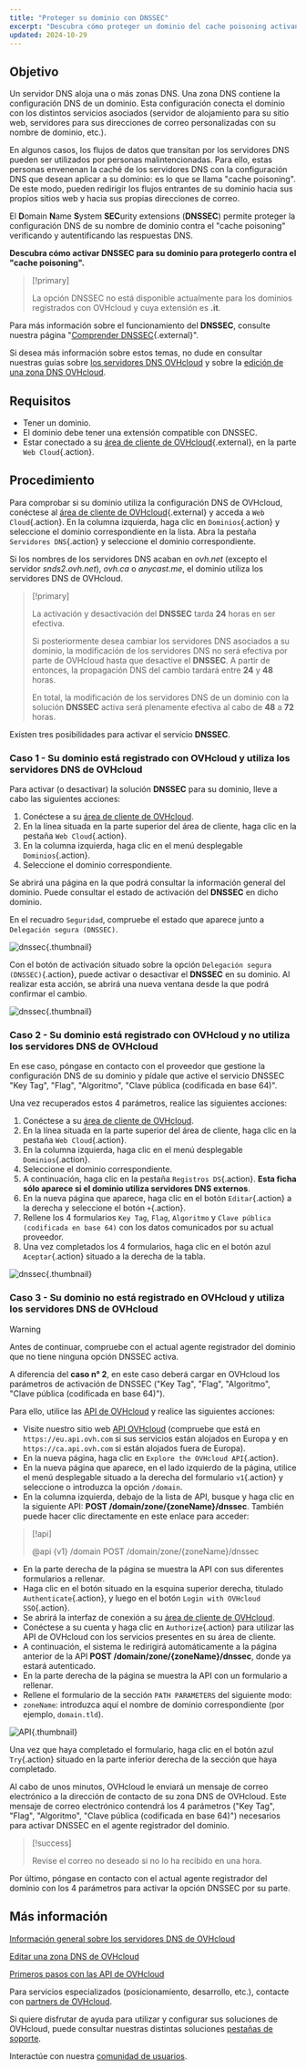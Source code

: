 ```yaml
---
title: "Proteger su dominio con DNSSEC"
excerpt: "Descubra cómo proteger un dominio del cache poisoning activando DNSSEC"
updated: 2024-10-29
---
```


## Objetivo 

Un servidor DNS aloja una o más zonas DNS. Una zona DNS contiene la configuración DNS de un dominio. Esta configuración conecta el dominio con los distintos servicios asociados (servidor de alojamiento para su sitio web, servidores para sus direcciones de correo personalizadas con su nombre de dominio, etc.).

En algunos casos, los flujos de datos que transitan por los servidores DNS pueden ser utilizados por personas malintencionadas.
Para ello, estas personas envenenan la caché de los servidores DNS con la configuración DNS que desean aplicar a su dominio: es lo que se llama "cache poisoning".
De este modo, pueden redirigir los flujos entrantes de su dominio hacia sus propios sitios web y hacia sus propias direcciones de correo.

El **D**omain **N**ame **S**ystem **SEC**urity extensions (**DNSSEC**) permite proteger la configuración DNS de su nombre de dominio contra el "cache poisoning" verificando y autentificando las respuestas DNS.

**Descubra cómo activar DNSSEC para su dominio para protegerlo contra el "cache poisoning".**

> [!primary]
>
> La opción DNSSEC no está disponible actualmente para los dominios registrados con OVHcloud y cuya extensión es **.it**.
>

Para más información sobre el funcionamiento del **DNSSEC**, consulte nuestra página "[Comprender DNSSEC](/links/web/domains-dnssec){.external}".

Si desea más información sobre estos temas, no dude en consultar nuestras guías sobre [los servidores DNS OVHcloud](/pages/web_cloud/domains/dns_server_general_information) y sobre la [edición de una zona DNS OVHcloud](/pages/web_cloud/domains/dns_zone_edit).

## Requisitos

- Tener un dominio.
- El dominio debe tener una extensión compatible con DNSSEC.
- Estar conectado a su [área de cliente de OVHcloud](/links/manager){.external}, en la parte `Web Cloud`{.action}.

## Procedimiento

Para comprobar si su dominio utiliza la configuración DNS de OVHcloud, conéctese al [área de cliente de OVHcloud](/links/manager){.external} y acceda a `Web Cloud`{.action}. En la columna izquierda, haga clic en `Dominios`{.action} y seleccione el dominio correspondiente en la lista. Abra la pestaña `Servidores DNS`{.action} y seleccione el dominio correspondiente.

Si los nombres de los servidores DNS acaban en *ovh.net* (excepto el servidor *snds2.ovh.net*), *ovh.ca* o *anycast.me*, el dominio utiliza los servidores DNS de OVHcloud.

> [!primary]
>
> La activación y desactivación del **DNSSEC** tarda **24** horas en ser efectiva.
>
> Si posteriormente desea cambiar los servidores DNS asociados a su dominio, la modificación de los servidores DNS no será efectiva por parte de OVHcloud hasta que desactive el **DNSSEC**. A partir de entonces, la propagación DNS del cambio tardará entre **24** y **48** horas.
>
> En total, la modificación de los servidores DNS de un dominio con la solución **DNSSEC** activa será plenamente efectiva al cabo de **48** a **72** horas.
>

Existen tres posibilidades para activar el servicio **DNSSEC**.

### Caso 1 - Su dominio está registrado con OVHcloud y utiliza los servidores DNS de OVHcloud

Para activar (o desactivar) la solución **DNSSEC** para su dominio, lleve a cabo las siguientes acciones:

1. Conéctese a su [área de cliente de OVHcloud](/links/manager).
2. En la línea situada en la parte superior del área de cliente, haga clic en la pestaña `Web Cloud`{.action}.
3. En la columna izquierda, haga clic en el menú desplegable `Dominios`{.action}.
4. Seleccione el dominio correspondiente.

Se abrirá una página en la que podrá consultar la información general del dominio. Puede consultar el estado de activación del **DNSSEC** en dicho dominio.

En el recuadro `Seguridad`, compruebe el estado que aparece junto a `Delegación segura (DNSSEC)`.

![dnssec](/pages/assets/screens/control_panel/product-selection/web-cloud/domain-dns/general-information/activate-dnssec.png){.thumbnail}

Con el botón de activación situado sobre la opción `Delegación segura (DNSSEC)`{.action}, puede activar o desactivar el **DNSSEC** en su dominio. Al realizar esta acción, se abrirá una nueva ventana desde la que podrá confirmar el cambio.

![dnssec](/pages/assets/screens/control_panel/product-selection/web-cloud/domain-dns/general-information/activate-dnssec-confirmation.png){.thumbnail}

### Caso 2 - Su dominio está registrado con OVHcloud y no utiliza los servidores DNS de OVHcloud

En ese caso, póngase en contacto con el proveedor que gestione la configuración DNS de su dominio y pídale que active el servicio DNSSEC "Key Tag", "Flag", "Algoritmo", "Clave pública (codificada en base 64)".

Una vez recuperados estos 4 parámetros, realice las siguientes acciones:

1. Conéctese a su [área de cliente de OVHcloud](/links/manager).
2. En la línea situada en la parte superior del área de cliente, haga clic en la pestaña `Web Cloud`{.action}.
3. En la columna izquierda, haga clic en el menú desplegable `Dominios`{.action}.
4. Seleccione el dominio correspondiente.
5. A continuación, haga clic en la pestaña `Registros DS`{.action}. **Esta ficha sólo aparece si el dominio utiliza servidores DNS externos**.
6. En la nueva página que aparece, haga clic en el botón `Editar`{.action} a la derecha y seleccione el botón `+`{.action}.
7. Rellene los 4 formularios `Key Tag`, `Flag`, `Algoritmo` y `Clave pública (codificada en base 64)` con los datos comunicados por su actual proveedor.
8. Una vez completados los 4 formularios, haga clic en el botón azul `Aceptar`{.action} situado a la derecha de la tabla.

![dnssec](/pages/assets/screens/control_panel/product-selection/web-cloud/domain-dns/ds-records/edit-plus-dashboard.png){.thumbnail}

### Caso 3 - Su dominio no está registrado en OVHcloud y utiliza los servidores DNS de OVHcloud

> [!warning]
>
> Antes de continuar, compruebe con el actual agente registrador del dominio que no tiene ninguna opción DNSSEC activa.

A diferencia del **caso n° 2**, en este caso deberá cargar en OVHcloud los parámetros de activación de DNSSEC ("Key Tag", "Flag", "Algoritmo", "Clave pública (codificada en base 64)").

Para ello, utilice las [API de OVHcloud](/pages/manage_and_operate/api/first-steps) y realice las siguientes acciones:

- Visite nuestro sitio web [API OVHcloud](/links/api) (compruebe que está en `https://eu.api.ovh.com` si sus servicios están alojados en Europa y en `https://ca.api.ovh.com` si están alojados fuera de Europa).
- En la nueva página, haga clic en `Explore the OVHcloud API`{.action}.
- En la nueva página que aparece, en el lado izquierdo de la página, utilice el menú desplegable situado a la derecha del formulario `v1`{.action} y seleccione o introduzca la opción `/domain`.
- En la columna izquierda, debajo de la lista de API, busque y haga clic en la siguiente API: **POST /domain/zone/{zoneName}/dnssec**. También puede hacer clic directamente en este enlace para acceder:

> [!api]
>
> @api {v1} /domain POST /domain/zone/{zoneName}/dnssec
>

- En la parte derecha de la página se muestra la API con sus diferentes formularios a rellenar.
- Haga clic en el botón situado en la esquina superior derecha, titulado `Authenticate`{.action}, y luego en el botón `Login with OVHcloud SSO`{.action}.
- Se abrirá la interfaz de conexión a su [área de cliente de OVHcloud](/links/manager).
- Conéctese a su cuenta y haga clic en `Authorize`{.action} para utilizar las API de OVHcloud con los servicios presentes en su área de cliente.
- A continuación, el sistema le redirigirá automáticamente a la página anterior de la API **POST /domain/zone/{zoneName}/dnssec**, donde ya estará autenticado.
- En la parte derecha de la página se muestra la API con un formulario a rellenar.
- Rellene el formulario de la sección `PATH PARAMETERS` del siguiente modo:
- `zoneName`: introduzca aquí el nombre de dominio correspondiente (por ejemplo, `domain.tld`).

![API](/pages/assets/screens/api/post-domain-zone-zonename-dnssec.png){.thumbnail}

Una vez que haya completado el formulario, haga clic en el botón azul `Try`{.action} situado en la parte inferior derecha de la sección que haya completado.

Al cabo de unos minutos, OVHcloud le enviará un mensaje de correo electrónico a la dirección de contacto de su zona DNS de OVHcloud.
Este mensaje de correo electrónico contendrá los 4 parámetros ("Key Tag", "Flag", "Algoritmo", "Clave pública (codificada en base 64)") necesarios para activar DNSSEC en el agente registrador del dominio.

> [!success]
>
> Revise el correo no deseado si no lo ha recibido en una hora.

Por último, póngase en contacto con el actual agente registrador del dominio con los 4 parámetros para activar la opción DNSSEC por su parte.

## Más información

[Información general sobre los servidores DNS de OVHcloud](/pages/web_cloud/domains/dns_server_general_information)

[Editar una zona DNS de OVHcloud](/pages/web_cloud/domains/dns_zone_edit)

[Primeros pasos con las API de OVHcloud](/pages/manage_and_operate/api/first-steps)

Para servicios especializados (posicionamiento, desarrollo, etc.), contacte con [partners de OVHcloud](/links/partner).

Si quiere disfrutar de ayuda para utilizar y configurar sus soluciones de OVHcloud, puede consultar nuestras distintas soluciones [pestañas de soporte](/links/support).

Interactúe con nuestra [comunidad de usuarios](/links/community).